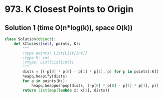 # 973. K Closest Points to Origin

## Solution 1 (time O(n*log(k)), space O(k))

```python
class Solution(object):
    def kClosest(self, points, K):
        """
        :type points: List[List[int]]
        :type K: int
        :rtype: List[List[int]]
        """
        dists = [(-p[0] * p[0] - p[1] * p[1], p) for p in points[:K]]
        heapq.heapify(dists)
        for p in points[K:]:
            heapq.heappushpop(dists, (-p[0] * p[0] - p[1] * p[1], p))
        return list(map(lambda x: x[1], dists))

```
